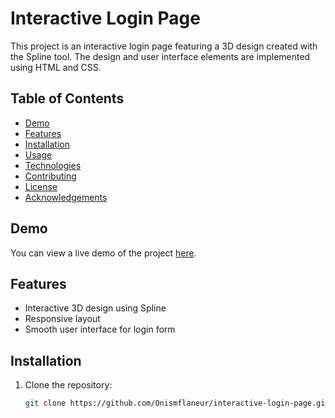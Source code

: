 # Interactive Login Page

This project is an interactive login page featuring a 3D design created with the Spline tool. The design and user interface elements are implemented using HTML and CSS.

## Table of Contents

- [Demo](#demo)
- [Features](#features)
- [Installation](#installation)
- [Usage](#usage)
- [Technologies](#technologies)
- [Contributing](#contributing)
- [License](#license)
- [Acknowledgements](#acknowledgements)

## Demo

You can view a live demo of the project [here](https://your-demo-link.com).

## Features

- Interactive 3D design using Spline
- Responsive layout
- Smooth user interface for login form

## Installation

1. Clone the repository:

   ```bash
   git clone https://github.com/Onismflaneur/interactive-login-page.git
